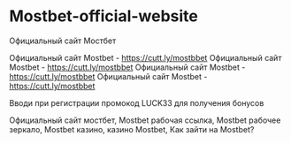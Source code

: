 # Mostbet-official-website
Официальный сайт Мостбет



Официальный сайт Mostbet - https://cutt.ly/mostbbet
Официальный сайт Mostbet - https://cutt.ly/mostbbet
Официальный сайт Mostbet - https://cutt.ly/mostbbet
Официальный сайт Mostbet - https://cutt.ly/mostbbet

Вводи при регистрации промокод LUCK33 для получения бонусов

Официальный сайт мостбет, Mostbet рабочая ссылка, Mostbet рабочее зеркало, Mostbet казино, казино Mostbet, Как зайти на Mostbet?


